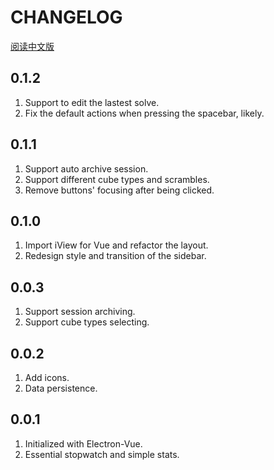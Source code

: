 # CHANGELOG

[阅读中文版](./CHANGELOG_zh-CN.md)

## 0.1.2

1. Support to edit the lastest solve.
1. Fix the default actions when pressing the spacebar, likely.

## 0.1.1

1. Support auto archive session.
1. Support different cube types and scrambles.
1. Remove buttons' focusing after being clicked.

## 0.1.0

1. Import iView for Vue and refactor the layout.
1. Redesign style and transition of the sidebar.

## 0.0.3

1. Support session archiving.
1. Support cube types selecting.

## 0.0.2

1. Add icons.
1. Data persistence.

## 0.0.1

1. Initialized with Electron-Vue.
1. Essential stopwatch and simple stats.
